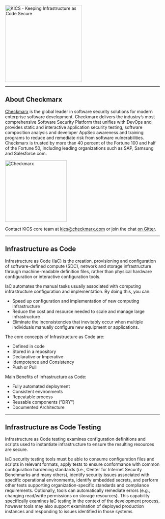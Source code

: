 <img alt="KICS - Keeping Infrastructure as Code Secure" src="../img/logo/kics-logo-docs.png" width="250">

---

## About Checkmarx

[Checkmarx](https://www.checkmarx.com/) is the global leader in software security solutions for modern enterprise software development. Checkmarx delivers the industry’s most comprehensive Software Security Platform that unifies with DevOps and provides static and interactive application security testing, software composition analysis and developer AppSec awareness and training programs to reduce and remediate risk from software vulnerabilities. Checkmarx is trusted by more than 40 percent of the Fortune 100 and half of the Fortune 50, including leading organizations such as SAP, Samsung and Salesforce.com.

<img alt="Checkmarx" src="../img/logo-cx-horizontal_new.jpg" width="200">

Contact KICS core team at [kics@checkmarx.com](mailto:kics@checkmarx.com) or join the chat [on Gitter](https://gitter.im/kics-io/community).

---

## Infrastructure as Code

Infrastructure as Code (IaC) is the creation, provisioning and configuration of software-defined compute (SDC), network and storage infrastructure through machine-readable definition files, rather than physical hardware configuration or interactive configuration tools.

IaC automates the manual tasks usually associated with computing infrastructure configuration and implementation.
By doing this, you can:

- Speed up configuration and implementation of new computing infrastructure
- Reduce the cost and resource needed to scale and manage large infrastructure
- Eliminate the inconsistencies that inevitably occur when multiple individuals manually configure new equipment or applications.

The core concepts of Infrastructure as Code are:

- Defined in code
- Stored in a repository
- Declarative or Imperative
- Idempotence and Consistency
- Push or Pull

Main Benefits of Infrastructure as Code:

- Fully automated deployment
- Consistent environments
- Repeatable process
- Reusable components ("DRY")
- Documented Architecture

---

## Infrastructure as Code Testing

Infrastructure as Code testing examines configuration definitions and scripts used to instantiate infrastructure to ensure the resulting resources are secure.

IaC security testing tools must be able to consume configuration files and scripts in relevant formats, apply tests to ensure conformance with common configuration hardening standards (i.e., Center for Internet Security Benchmarks and many others), identify security issues associated with specific operational environments, identify embedded secrets, and perform other tests supporting organization-specific standards and compliance requirements. Optionally, tools can automatically remediate errors (e.g., changing read/write permissions on storage resources). This capability specifically examines IaC testing in the context of the development process, however tools may also support examination of deployed production instances and responding to issues identified in those systems.

